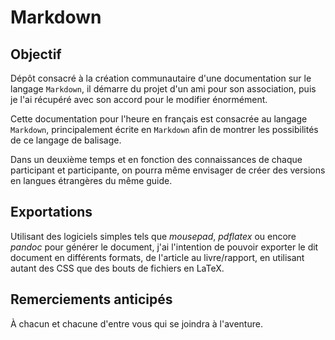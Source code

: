 # Markdown

## Objectif

Dépôt consacré à la création communautaire d'une documentation sur le langage `Markdown`, il démarre du projet d'un ami pour son association, puis je l'ai récupéré avec son accord pour le modifier énormément.

Cette documentation pour l'heure en français est consacrée au langage `Markdown`, principalement écrite en `Markdown` afin de montrer les possibilités de ce langage de balisage.

Dans un deuxième temps et en fonction des connaissances de chaque participant et participante, on pourra même envisager de créer des versions en langues étrangères du même guide.

## Exportations

Utilisant des logiciels simples tels que *mousepad*, *pdflatex* ou encore *pandoc* pour générer le document, j'ai l'intention de pouvoir exporter le dit document en différents formats, de l'article au livre/rapport, en utilisant autant des CSS que des bouts de fichiers en LaTeX.

## Remerciements anticipés

À chacun et chacune d'entre vous qui se joindra à l'aventure.
